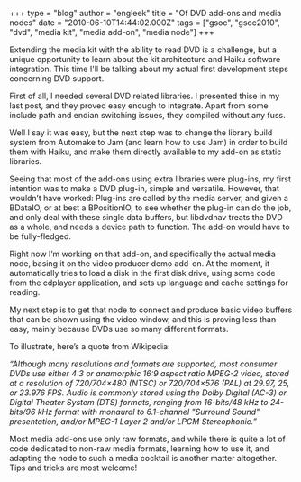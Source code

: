 +++
type = "blog"
author = "engleek"
title = "Of DVD add-ons and media nodes"
date = "2010-06-10T14:44:02.000Z"
tags = ["gsoc", "gsoc2010", "dvd", "media kit", "media add-on", "media node"]
+++

Extending the media kit with the ability to read DVD is a challenge, but a unique opportunity to learn about the kit architecture and Haiku software integration. This time I'll be talking about my actual first development steps concerning DVD support.
<!--break-->
First of all, I needed several DVD related libraries. I presented thise in my last post, and they proved easy enough to integrate. Apart from some include path and endian switching issues, they compiled without any fuss.

Well I say it was easy, but the next step was to change the library build system from Automake to Jam (and learn how to use Jam) in order to build them with Haiku, and make them directly available to my add-on as static libraries.

Seeing that most of the add-ons using extra libraries were plug-ins, my first intention was to make a DVD plug-in, simple and versatile. However, that wouldn’t have worked: Plug-ins are called by the media server, and given a BDataIO, or at best a BPositionIO, to see whether the plug-in can do the job, and only  deal with these single data buffers, but libdvdnav treats the DVD as a whole, and needs a device path to function. The add-on would have to be fully-fledged.

Right now I’m working on that add-on, and specifically the actual media node, basing it on the video producer demo add-on. At the moment, it automatically tries to load a disk in the first disk drive, using some code from the cdplayer application, and sets up language and cache settings for reading.

My next step is to get that node to connect and produce basic video buffers that can be shown using the video window, and this is proving less than easy, mainly because DVDs use so many different formats.

To illustrate, here’s a quote from Wikipedia:

<em>“Although many resolutions and formats are supported, most consumer DVDs use either 4:3 or anamorphic 16:9 aspect ratio MPEG-2 video, stored at a resolution of 720/704×480 (NTSC) or 720/704×576 (PAL) at 29.97, 25, or 23.976 FPS. Audio is commonly stored using the Dolby Digital (AC-3) or Digital Theater System (DTS) formats, ranging from 16-bits/48 kHz to 24-bits/96 kHz format with monaural to 6.1-channel "Surround Sound" presentation, and/or MPEG-1 Layer 2 and/or LPCM Stereophonic.”</em>

Most media add-ons use only raw formats, and while there is quite a lot of code dedicated to non-raw media formats, learning how to use it, and adapting the node to such a media cocktail is another matter altogether. Tips and tricks are most welcome!